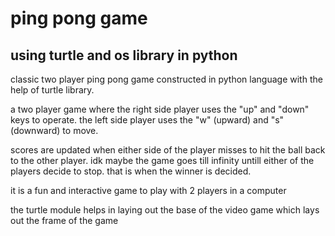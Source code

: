 # ping pong game
## using turtle and os library in python
classic two player ping pong game constructed in python language with the help of turtle library.

a two player game where the right side player uses the "up" and "down" keys to operate.
the left side player uses the "w" (upward) and "s" (downward) to move.

scores are updated when either side of the player misses to hit the ball back to the other player. 
idk maybe the game goes till infinity untill either of the players decide to stop. 
that is when the winner is decided.

it is a fun and interactive game to play with 2 players in a computer

the turtle module helps in laying out the base of the video game which lays out the frame of the game